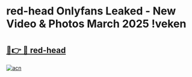 # red-head Onlyfans Leaked - New Video & Photos March 2025 !veken

# <h2><a href="https://6mut68.iuczelnia.edu.pl?title=red-head&ref=veken">🔗👉 🔴 red-head</a></h2>

[![acn](https://github.com/user-attachments/assets/0f9c940e-d8b0-45ae-aac7-cd30a18b3e1c)](https://6mut68.iuczelnia.edu.pl?title=red-head&ref=veken)

